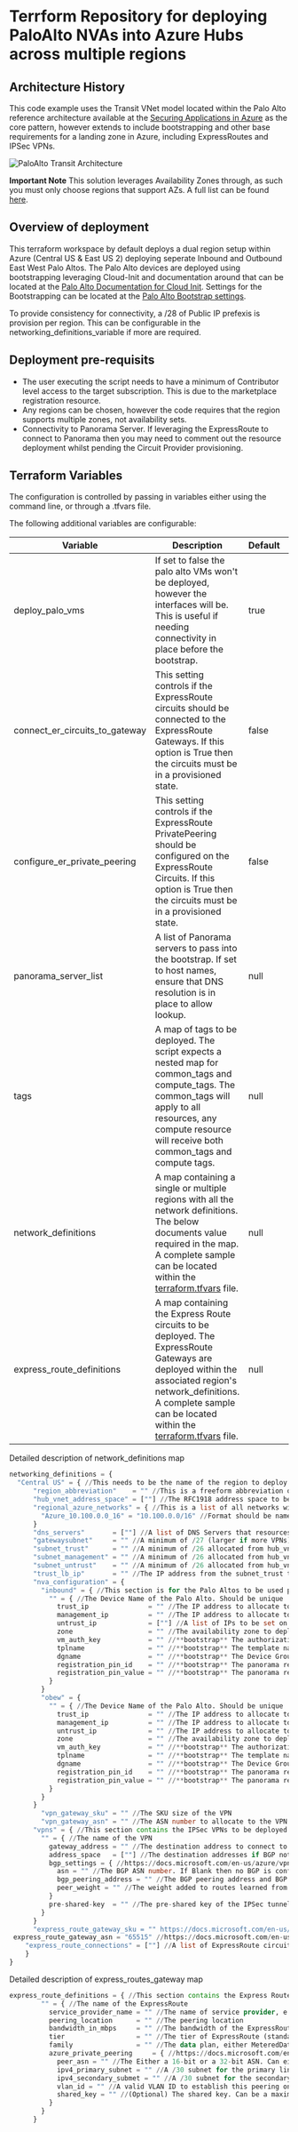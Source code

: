 # Terrform Repository for deploying PaloAlto NVAs into Azure Hubs across multiple regions

## Architecture History

This code example uses the Transit VNet model located within the Palo Alto reference architecture available at the [Securing Applications in Azure](https://www.paloaltonetworks.com/apps/pan/public/downloadResource?pagePath=/content/pan/en_US/resources/guides/azure-architecture-guide) as the core pattern, however extends to include bootstrapping and other base requirements for a landing zone in Azure, including ExpressRoutes and IPSec VPNs.

![PaloAlto Transit Architecture](images/Palo_Reference_Architecture.png?raw=true "PaloAlto Transit Architecture")

**Important Note** This solution leverages Availability Zones through, as such you must only choose regions that support AZs. A full list can be found [here](https://docs.microsoft.com/en-us/azure/availability-zones/az-region#azure-regions-with-availability-zones).

## Overview of deployment

This terraform workspace by default deploys a dual region setup within Azure (Central US & East US 2) deploying seperate Inbound and Outbound East West Palo Altos. The Palo Alto devices are deployed using bootstrapping leveraging Cloud-Init and documentation around that can be located at the [Palo Alto Documentation for Cloud Init](https://docs.paloaltonetworks.com/vm-series/10-0/vm-series-deployment/bootstrap-the-vm-series-firewall/create-the-init-cfgtxt-file/sample-init-cfgtxt-file.html#id114bde92-3176-4c7c-a68a-eadfff80cb29). Settings for the Bootstrapping can be located at the [Palo Alto Bootstrap settings](https://docs.paloaltonetworks.com/vm-series/10-0/vm-series-deployment/bootstrap-the-vm-series-firewall/bootstrap-the-vm-series-firewall-in-azure.html).

To provide consistency for connectivity, a /28 of Public IP prefexis is provision per region. This can be configurable in the networking_definitions_variable if more are required.

## Deployment pre-requisits

- The user executing the script needs to have a minimum of Contributor level access to the target subscription. This is due to the marketplace registration resource.
- Any regions can be chosen, however the code requires that the region supports multiple zones, not availability sets.
- Connectivity to Panorama Server. If leveraging the ExpressRoute to connect to Panorama then you may need to comment out the resource deployment whilst pending the Circuit Provider provisioning.

## Terraform Variables

The configuration is controlled by passing in variables either using the command line, or through a .tfvars file. 

The following additional variables are configurable:

Variable | Description | Default | Required?
---|---|---| ---
deploy_palo_vms | If set to false the palo alto VMs won't be deployed, however the interfaces will be. This is useful if needing connectivity in place before the bootstrap. | true | No
connect_er_circuits_to_gateway | This setting controls if the ExpressRoute circuits should be connected to the ExpressRoute Gateways. If this option is True then the circuits must be in a provisioned state. | false | No
configure_er_private_peering | This setting controls if the ExpressRoute PrivatePeering should be configured on the ExpressRoute Circuits. If this option is True then the circuits must be in a provisioned state. | false | No
panorama_server_list | A list of Panorama servers to pass into the bootstrap. If set to host names, ensure that DNS resolution is in place to allow lookup. | null | Yes
tags | A map of tags to be deployed. The script expects a nested map for common_tags and compute_tags. The common_tags will apply to all resources, any compute resource will receive both common_tags and compute tags. | null | Yes
network_definitions | A map containing a single or multiple regions with all the network definitions. The below documents value required in the map. A complete sample can be located within the [terraform.tfvars](terraform.tfvars) file. | null | Yes
express_route_definitions | A map containing the Express Route circuits to be deployed. The ExpressRoute Gateways are deployed within the associated region's network_definitions. A complete sample can be located within the [terraform.tfvars](terraform.tfvars) file. | null | Yes

Detailed description of network_definitions map

```terraform network_definitions
networking_definitions = {
  "Central US" = { //This needs to be the name of the region to deploy workload
      "region_abbreviation"    = "" //This is a freeform abbreviation of the region
      "hub_vnet_address_space" = [""] //The RFC1918 address space to be used for the hub (minimum /24)
      "regional_azure_networks" = { //This is a list of all networks within the Azure Region (including the hub network).
        "Azure_10.100.0.0_16" = "10.100.0.0/16" //Format should be name = address. The name must contain NO SPACES.
      }
      "dns_servers"       = [""] //A list of DNS Servers that resources should use to query both private and public DNS
      "gatewaysubnet"     = "" //A minimum of /27 (larger if more VPNs) allocated from hub_vnet_address_space
      "subnet_trust"      = "" //A minimum of /26 allocated from hub_vnet_address_space
      "subnet_management" = "" //A minimum of /26 allocated from hub_vnet_address_space
      "subnet_untrust"    = "" //A minimum of /26 allocated from hub_vnet_address_space
      "trust_lb_ip"       = "" //The IP address from the subnet_trust that should be static for the Load Balancer
      "nva_configuration" = {
        "inbound" = { //This section is for the Palo Altos to be used purely for routing inbound traffic
          "" = { //The Device Name of the Palo Alto. Should be unique
            trust_ip               = "" //The IP address to allocate to the trust interface, from subnet_trust
            management_ip          = "" //The IP address to allocate to the management interface, from subnet_management
            untrust_ip             = [""] //A list of IPs to be set on the untrust interface, from subnet_untrust
            zone                   = "" //The availability zone to deploy the PaloAlto in
            vm_auth_key            = "" //**bootstrap** The authorization key for the Palo to connect to Panorama
            tplname                = "" //**bootstrap** The template name in Panorama to deploy to the device
            dgname                 = "" //**bootstrap** The Device Group name in Panorama to deploy to the device
            registration_pin_id    = "" //**bootstrap** The panorama registration pin id
            registration_pin_value = "" //**bootstrap** The panorama registration pin value
          }
        }
        "obew" = {
          "" = { //The Device Name of the Palo Alto. Should be unique
            trust_ip               = "" //The IP address to allocate to the trust interface, from subnet_trust
            management_ip          = "" //The IP address to allocate to the management interface, from subnet_management
            untrust_ip             = "" //The IP address to allocate to the untrust interface, from subnet_untrust
            zone                   = "" //The availability zone to deploy the PaloAlto in
            vm_auth_key            = "" //**bootstrap** The authorization key for the Palo to connect to Panorama
            tplname                = "" //**bootstrap** The template name in Panorama to deploy to the device
            dgname                 = "" //**bootstrap** The Device Group name in Panorama to deploy to the device
            registration_pin_id    = "" //**bootstrap** The panorama registration pin id
            registration_pin_value = "" //**bootstrap** The panorama registration pin value
          }
        }
      }
        "vpn_gateway_sku" = "" //The SKU size of the VPN
        "vpn_gateway_asn" = "" //The ASN number to allocate to the VPN endpoint, defaults to 65515
      "vpns" = { //This section contains the IPSec VPNs to be deployed. In the event no VPNs are required for this region leave {}
        "" = { //The name of the VPN
          gateway_address = "" //The destination address to connect to
          address_space   = [""] //The destination addresses if BGP not configured
          bgp_settings = { //https://docs.microsoft.com/en-us/azure/vpn-gateway/vpn-gateway-bgp-overview
            asn = "" //The BGP ASN number. If Blank then no BGP is configured
            bgp_peering_address = "" //The BGP peering address and BGP identifier of this BGP speaker.
            peer_weight = "" //The weight added to routes learned from this BGP speaker.
          }
          pre-shared-key  = "" //The pre-shared key of the IPSec tunnel
        }
      }
      "express_route_gateway_sku = "" https://docs.microsoft.com/en-us/azure/expressroute/expressroute-about-virtual-network-gateways#gwsku
 express_route_gateway_asn = "65515" //https://docs.microsoft.com/en-us/azure/expressroute/expressroute-routing#autonomous-system-numbers
    "express_route_connections" = [""] //A list of ExpressRoute circuits to connect the Express Route gateway into.
    }
}
```

Detailed description of express_routes_gateway map

```terraform express_route_gateways
express_route_definitions = { //This section contains the Express Routes.
        "" = { //The name of the ExpressRoute
          service_provider_name = "" //The name of service provider, e.g. MegaPort
          peering_location      = "" //The peering location 
          bandwidth_in_mbps     = "" //The bandwidth of the ExpressRoute
          tier                  = "" //The tier of ExpressRoute (standard or premium)
          family                = "" //The data plan, either MeteredData or Unlimited
          azure_private_peering     = { //https://docs.microsoft.com/en-us/azure/expressroute/expressroute-howto-routing-portal-resource-manager#to-create-azure-private-peering
            peer_asn = "" //The Either a 16-bit or a 32-bit ASN. Can either be public or private.
            ipv4_primary_subnet = "" //A /30 subnet for the primary link.
            ipv4_secondary_submet = "" //A /30 subnet for the secondary link.
            vlan_id = "" //A valid VLAN ID to establish this peering on.
            shared_key = "" //(Optional) The shared key. Can be a maximum of 25 characters
          }
        }
      }
```
